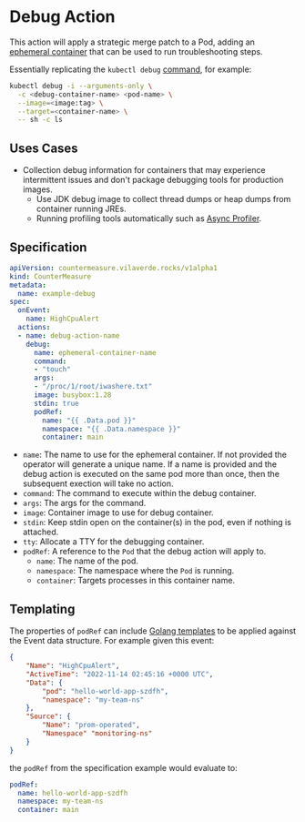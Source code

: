 # Debug Action

This action will apply a strategic merge patch to a Pod, adding an [ephemeral container](https://kubernetes.io/docs/tasks/debug/debug-application/debug-running-pod/#ephemeral-container)
that can be used to run troubleshooting steps.

Essentially replicating the `kubectl debug` [command](https://kubernetes.io/docs/tasks/debug/debug-application/debug-running-pod/),
for example:

```bash
kubectl debug -i --arguments-only \
  -c <debug-container-name> <pod-name> \
  --image=<image:tag> \
  --target=<container-name> \
  -- sh -c ls
```

## Uses Cases

* Collection debug information for containers that may experience intermittent
issues and don't package debugging tools for production images.
  * Use JDK debug image to collect thread dumps or heap dumps from container
  running JREs.
  * Running profiling tools automatically such as [Async Profiler](https://github.com/jvm-profiling-tools/async-profiler).

## Specification

```yaml
apiVersion: countermeasure.vilaverde.rocks/v1alpha1
kind: CounterMeasure
metadata:
  name: example-debug
spec:
  onEvent:
    name: HighCpuAlert
  actions:
  - name: debug-action-name
    debug:
      name: ephemeral-container-name
      command:
      - "touch"
      args:
      - "/proc/1/root/iwashere.txt"
      image: busybox:1.28
      stdin: true
      podRef: 
        name: "{{ .Data.pod }}"
        namespace: "{{ .Data.namespace }}"
        container: main
```

* `name`: The name to use for the ephemeral container. If not provided the operator
will generate a unique name. If a name is provided and the debug action is executed
on the same pod more than once, then the subsequent exection will take no action.
* `command`: The command to execute within the debug container.
* `args`: The args for the command.
* `image`: Container image to use for debug container.
* `stdin`: Keep stdin open on the container(s) in the pod, even if nothing is attached.
* `tty`: Allocate a TTY for the debugging container.
* `podRef`: A reference to the `Pod` that the debug action will apply to.
  * `name`: The name of the pod.
  * `namespace`: The namespace where the `Pod` is running.
  * `container`: Targets processes in this container name.

## Templating

The properties of `podRef` can include [Golang templates](https://pkg.go.dev/text/template)
to be applied against the Event data structure. For example given this event:

```json
{
    "Name": "HighCpuAlert",
    "ActiveTime": "2022-11-14 02:45:16 +0000 UTC",
    "Data": {
        "pod": "hello-world-app-szdfh",
        "namespace": "my-team-ns"
    },
    "Source": {
        "Name": "prom-operated",
        "Namespace" "monitoring-ns"
    }
}
```

the `podRef` from the specification example would evaluate to:

```yaml
podRef: 
  name: hello-world-app-szdfh
  namespace: my-team-ns
  container: main
```
